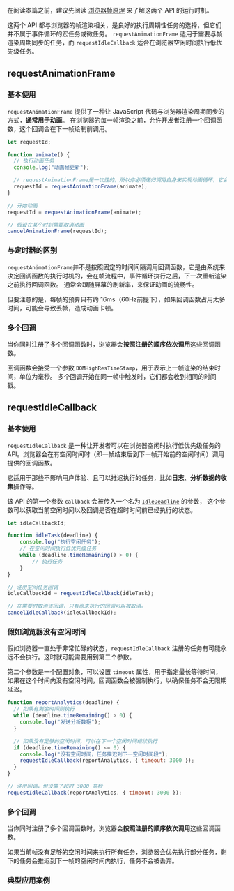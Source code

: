 在阅读本篇之前，建议先阅读 [浏览器帧原理](../browser/browserFrame) 来了解这两个 API 的运行时机。

这两个 API 都与浏览器的帧渲染相关，是良好的执行周期性任务的选择，但它们并不属于事件循环的宏任务或微任务。
`requestAnimationFrame` 适用于需要与帧渲染周期同步的任务，而 `requestIdleCallback` 适合在浏览器空闲时间执行低优先级任务。

## requestAnimationFrame 
### 基本使用
`requestAnimationFrame` 提供了一种让 JavaScript 代码与浏览器渲染周期同步的方式，**通常用于动画**。
在浏览器的每一帧渲染之前，允许开发者注册一个回调函数，这个回调会在下一帧绘制前调用。

```js
let requestId;

function animate() {
  // 执行动画任务
  console.log("动画帧更新");

  // requestAnimationFrame是一次性的，所以你必须递归调用自身来实现动画循环，它会在下一帧绘制前调用
  requestId = requestAnimationFrame(animate);
}

// 开始动画
requestId = requestAnimationFrame(animate);

// 假设在某个时刻需要取消动画
cancelAnimationFrame(requestId);

```
### 与定时器的区别
`requestAnimationFrame`并不是按照固定的时间间隔调用回调函数，它是由系统来决定回调函数的执行时机的，会在帧流程中，事件循环执行之后，下一次重新渲染之前执行回调函数。
通常会跟随屏幕的刷新率，来保证动画的流畅性。

但要注意的是，每帧的预算只有约 16ms（60Hz前提下），如果回调函数占用太多时间，可能会导致丢帧，造成动画卡顿。

### 多个回调
当你同时注册了多个回调函数时，浏览器会**按照注册的顺序依次调用**这些回调函数。

回调函数会接受一个参数 `DOMHighResTimeStamp`，用于表示上一帧渲染的结束时间，单位为毫秒。
多个回调开始在同一帧中触发时，它们都会收到相同的时间戳。

## requestIdleCallback
### 基本使用
`requestIdleCallback` 是一种让开发者可以在浏览器空闲时执行低优先级任务的 API。浏览器会在有空闲时间时（即一帧结束后到下一帧开始前的空闲时间）调用提供的回调函数。

它适用于那些不影响用户体验、且可以推迟执行的任务，比如**日志**、**分析数据的收集**操作等。

该 API 的第一个参数 `callback` 会被传入一个名为 [`IdleDeadline`](https://developer.mozilla.org/zh-CN/docs/Web/API/IdleDeadline) 的参数，
这个参数可以获取当前空闲时间以及回调是否在超时时间前已经执行的状态。
```js
let idleCallbackId;

function idleTask(deadline) {
    console.log("执行空闲任务");
    // 在空闲时间执行低优先级任务
    while (deadline.timeRemaining() > 0) {
        // 执行任务
    }
}

// 注册空闲任务回调
idleCallbackId = requestIdleCallback(idleTask);

// 在需要时取消该回调，只有尚未执行的回调可以被取消。
cancelIdleCallback(idleCallbackId);
```

### 假如浏览器没有空闲时间
假如浏览器一直处于非常忙碌的状态，`requestIdleCallback` 注册的任务有可能永远不会执行。这时就可能需要用到第二个参数。

第二个参数是一个配置对象，可以设置 `timeout` 属性，用于指定最长等待时间，如果在这个时间内没有空闲时间，回调函数会被强制执行，以确保任务不会无限期延迟。
```js
function reportAnalytics(deadline) {
  // 如果有剩余时间则执行
  while (deadline.timeRemaining() > 0) {
    console.log("发送分析数据");
  }

  // 如果没有足够的空闲时间，可以在下一个空闲时间继续执行
  if (deadline.timeRemaining() <= 0) {
    console.log("没有空闲时间，任务推迟到下一空闲时间段");
    requestIdleCallback(reportAnalytics, { timeout: 3000 });
  }
}

// 注册回调，但设置了超时 3000 毫秒
requestIdleCallback(reportAnalytics, { timeout: 3000 });
```

### 多个回调
当你同时注册了多个回调函数时，浏览器会**按照注册的顺序依次调用**这些回调函数。

如果当前帧没有足够的空闲时间来执行所有任务，浏览器会优先执行部分任务，剩下的任务会推迟到下一帧的空闲时间内执行，任务不会被丢弃。

### 典型应用案例
